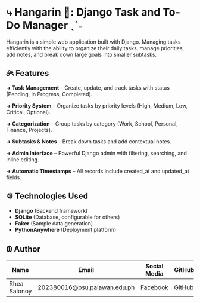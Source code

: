 # ⤷ Hangarin 🎀: Django Task and To-Do Manager ˎˊ˗

Hangarin is a simple web application built with Django. Managing tasks efficiently with the ability to organize their daily tasks, manage priorities, add notes, and break down large goals into smaller subtasks. 

## 𝜗ৎ Features  
➜ **Task Management** – Create, update, and track tasks with status (Pending, In Progress, Completed).  

➜ **Priority System** – Organize tasks by priority levels (High, Medium, Low, Critical, Optional).  

➜ **Categorization** – Group tasks by category (Work, School, Personal, Finance, Projects). 

➜ **Subtasks & Notes** – Break down tasks and add contextual notes. 

➜ **Admin Interface** – Powerful Django admin with filtering, searching, and inline editing.  

➜ **Automatic Timestamps**  – All records include created_at and updated_at fields.  

## ⚙︎ Technologies Used  

- **Django** (Backend framework)  
- **SQLite** (Database, configurable for others)  
- **Faker** (Sample data generation)  
- **PythonAnywhere** (Deployment platform)  

## 𐐘 Author 
| Name                  | Email                              | Social Media                          | GitHub                     |
|-----------------------|------------------------------------|---------------------------------------|----------------------------|
| Rhea Salonoy          | 202380016@psu.palawan.edu.ph       | [Facebook](https://www.facebook.com/R04.ji) | [GitHub](https://github.com/Sr-ea) |
